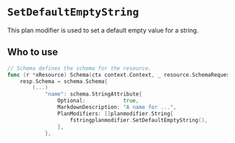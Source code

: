 # `SetDefaultEmptyString`

This plan modifier is used to set a default empty value for a string.

## Who to use

```go
// Schema defines the schema for the resource.
func (r *xResource) Schema(ctx context.Context, _ resource.SchemaRequest, resp *resource.SchemaResponse) {
    resp.Schema = schema.Schema{
        (...)
            "name": schema.StringAttribute{
                Optional:            true,
                MarkdownDescription: "A name for ...",
                PlanModifiers: []planmodifier.String{
                    fstringplanmodifier.SetDefaultEmptyString(),
                },
            },
```
